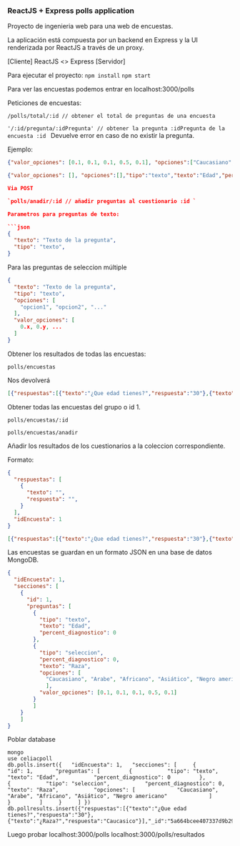
### ReactJS + Express polls application

Proyecto de ingenieria web para una web de encuestas.

La aplicación está compuesta por un backend en Express y la UI renderizada por ReactJS a través de un proxy. 

[Cliente] ReactJS <> Express [Servidor]

Para ejecutar el proyecto:
`npm install`
`npm start`

Para ver las encuestas podemos entrar en localhost:3000/polls

Peticiones de encuestas:

`/polls/total/:id // obtener el total de preguntas de una encuesta`

`'/:id/pregunta/:idPregunta' // obtener la pregunta :idPregunta de la encuesta :id ` Devuelve error en caso de no existir la pregunta. 

Ejemplo:

```json
{"valor_opciones": [0.1, 0.1, 0.1, 0.5, 0.1], "opciones":["Caucasiano","Arabe","Africano","Asiático","Negro americano"],"tipo":"seleccion","percent_diagnostico":0,"texto":"Raza"}
```

```json
{"valor_opciones": [], "opciones":[],"tipo":"texto","texto":"Edad","percent_diagnostico":0}```` 

Via POST

`polls/anadir/:id // añadir preguntas al cuestionario :id `

Parametros para preguntas de texto:

```json
{
  "texto": "Texto de la pregunta",
  "tipo": "texto",
}
```
Para las preguntas de seleccion múltiple


```json
{
  "texto": "Texto de la pregunta",
  "tipo": "texto",
  "opciones": [
    "opcion1", "opcion2", "..."
  ],
  "valor_opciones": [
    0.x, 0.y, ...
  ]
}
```

Obtener los resultados de todas las encuestas:

`polls/encuestas`

Nos devolverá

```json
[{"respuestas":[{"texto":"¿Que edad tienes?","respuesta":"30"},{"texto":"¿Raza?","respuesta":"Caucasico"}],"_id":"5a664bcee407337d9b29158b","idEncuesta":1}]
```

Obtener todas las encuestas del grupo o id 1. 

`polls/encuestas/:id`

`polls/encuestas/anadir`

Añadir los resultados de los cuestionarios a la coleccion correspondiente.

Formato:

```json
{
  "respuestas": [
    {
      "texto": "",
      "respuesta": "",
    }
  ],
  "idEncuesta": 1
}
```

```json
[{"respuestas":[{"texto":"¿Que edad tienes?","respuesta":"30"},{"texto":"¿Raza?","respuesta":"Caucasico"}],"_id":"5a664bcee407337d9b29158b","idEncuesta":1}]
```




Las encuestas se guardan en un formato JSON en una base de datos MongoDB. 

```json
{
  "idEncuesta": 1,
  "secciones": [
    {
      "id": 1,
      "preguntas": [
        {
          "tipo": "texto",
          "texto": "Edad",
          "percent_diagnostico": 0
        },
        {
          "tipo": "seleccion",
          "percent_diagnostico": 0, 
          "texto": "Raza",
          "opciones": [
            "Caucasiano", "Arabe", "Africano", "Asiático", "Negro americano"
            ],
          "valor_opciones": [0.1, 0.1, 0.1, 0.5, 0.1]
        }
        ]
    }
    ]
}
```


Poblar database

```
mongo
use celiacpoll
db.polls.insert({   "idEncuesta": 1,   "secciones": [     {       "id": 1,       "preguntas": [         {           "tipo": "texto",           "texto": "Edad",           "percent_diagnostico": 0         },         {           "tipo": "seleccion",           "percent_diagnostico": 0,            "texto": "Raza",           "opciones": [             "Caucasiano", "Arabe", "Africano", "Asiático", "Negro americano"             ]         }         ]     }     ] })
db.pollresults.insert({"respuestas":[{"texto":"¿Que edad tienes?","respuesta":"30"},{"texto":"¿Raza?","respuesta":"Caucasico"}],"_id":"5a664bcee407337d9b29158b","idEncuesta":1})
```
Luego probar
localhost:3000/polls
localhost:3000/polls/resultados
